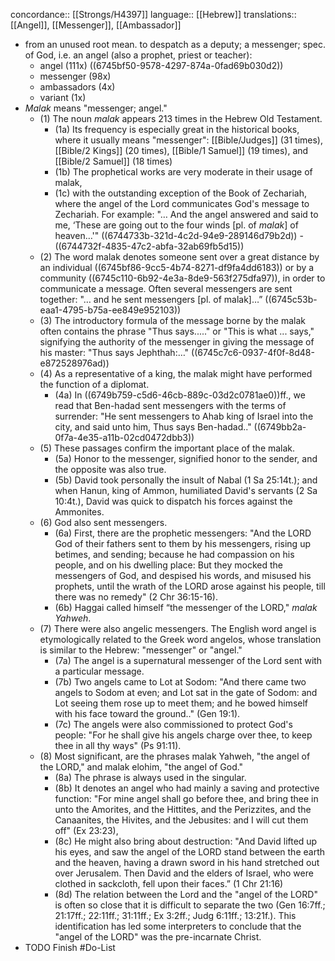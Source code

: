 concordance:: [[Strongs/H4397]] 
language:: [[Hebrew]] 
translations:: [[Angel]], [[Messenger]], [[Ambassador]]

- from an unused root mean. to despatch as a deputy; a messenger; spec. of God, i.e. an angel (also a prophet, priest or teacher):
	- angel (111x) ((6745bf50-9578-4297-874a-0fad69b030d2))
	- messenger (98x)
	- ambassadors (4x)
	- variant (1x)
- *Malak* means "messenger; angel."
	- (1) The noun *malak* appears 213 times in the Hebrew Old Testament.
		- (1a) Its frequency is especially great in the historical books, where it usually means "messenger": [[Bible/Judges]] (31 times), [[Bible/2 Kings]] (20 times), [[Bible/1 Samuel]] (19 times), and [[Bible/2 Samuel]] (18 times)
		- (1b) The prophetical works are very moderate in their usage of malak,
		- (1c) with the outstanding exception of the Book of Zechariah, where the angel of the Lord communicates God's message to Zechariah. For example: "… And the angel answered and said to me, ‘These are going out to the four winds [pl. of *malak*] of heaven…'" ((6744733b-321d-4c2d-94e9-289146d79b2d)) - ((6744732f-4835-47c2-abfa-32ab69fb5d15))
	- (2) The word malak denotes someone sent over a great distance by an individual ((6745bf86-9cc5-4b74-8271-df9fa4dd6183)) or by a community ((6745c110-6b92-4e3a-8de9-563f275dfa97)), in order to communicate a message. Often several messengers are sent together: "… and he sent messengers [pl. of malak]…” ((6745c53b-eaa1-4795-b75a-ee849e952103))
	- (3) The introductory formula of the message borne by the malak often contains the phrase "Thus says....." or "This is what ... says," signifying the authority of the messenger in giving the message of his master: "Thus says Jephthah:…" ((6745c7c6-0937-4f0f-8d48-e872528976ad))
	- (4) As a representative of a king, the malak might have performed the function of a diplomat.
		- (4a) In ((6749b759-c5d6-46cb-889c-03d2c0781ae0))ff., we read that Ben-hadad sent messengers with the terms of surrender: "He sent messengers to Ahab king of Israel into the city, and said unto him, Thus says Ben-hadad.." ((6749bb2a-0f7a-4e35-a11b-02cd0472dbb3))
	- (5) These passages confirm the important place of the malak.
		- (5a) Honor to the messenger, signified honor to the sender, and the opposite was also true.
		- (5b) David took personally the insult of Nabal (1 Sa 25:14t.); and when Hanun, king of Ammon, humiliated David's servants (2 Sa 10:4t.), David was quick to dispatch his forces against the Ammonites.
	- (6) God also sent messengers.
		- (6a) First, there are the prophetic messengers: "And the LORD God of their fathers sent to them by his messengers, rising up betimes, and sending; because he had compassion on his people, and on his dwelling place: But they mocked the messengers of God, and despised his words, and misused his prophets, until the wrath of the LORD arose against his people, till there was no remedy" (2 Chr 36:15-16).
		- (6b) Haggai called himself “the messenger of the LORD," *malak Yahweh*.
	- (7) There were also angelic messengers. The English word angel is etymologically related to the Greek word angelos, whose translation is similar to the Hebrew: "messenger" or "angel."
		- (7a) The angel is a supernatural messenger of the Lord sent with a particular message.
		- (7b) Two angels came to Lot at Sodom: "And there came two angels to Sodom at even; and Lot sat in the gate of Sodom: and Lot seeing them rose up to meet them; and he bowed himself with his face toward the ground.." (Gen 19:1).
		- (7c) The angels were also commissioned to protect God's people: "For he shall give his angels charge over thee, to keep thee in all thy ways" (Ps 91:11).
	- (8) Most significant, are the phrases malak Yahweh, "the angel of the LORD," and malak elohim, "the angel of God."
		- (8a) The phrase is always used in the singular.
		- (8b) It denotes an angel who had mainly a saving and protective function: "For mine angel shall go before thee, and bring thee in unto the Amorites, and the Hittites, and the Perizzites, and the Canaanites, the Hivites, and the Jebusites: and I will cut them off" (Ex 23:23),
		- (8c) He might also bring about destruction: "And David lifted up his eyes, and saw the angel of the LORD stand between the earth and the heaven, having a drawn sword in his hand stretched out over Jerusalem. Then David and the elders of Israel, who were clothed in sackcloth, fell upon their faces.” (1 Chr 21:16)
		- (8d) The relation between the Lord and the "angel of the LORD" is often so close that it is difficult to separate the two (Gen 16:7ff.; 21:17ff.; 22:11ff.; 31:11ff.; Ex 3:2ff.; Judg 6:11ff.; 13:21f.). This identification has led some interpreters to conclude that the "angel of the LORD" was the pre-incarnate Christ.
- TODO Finish #Do-List